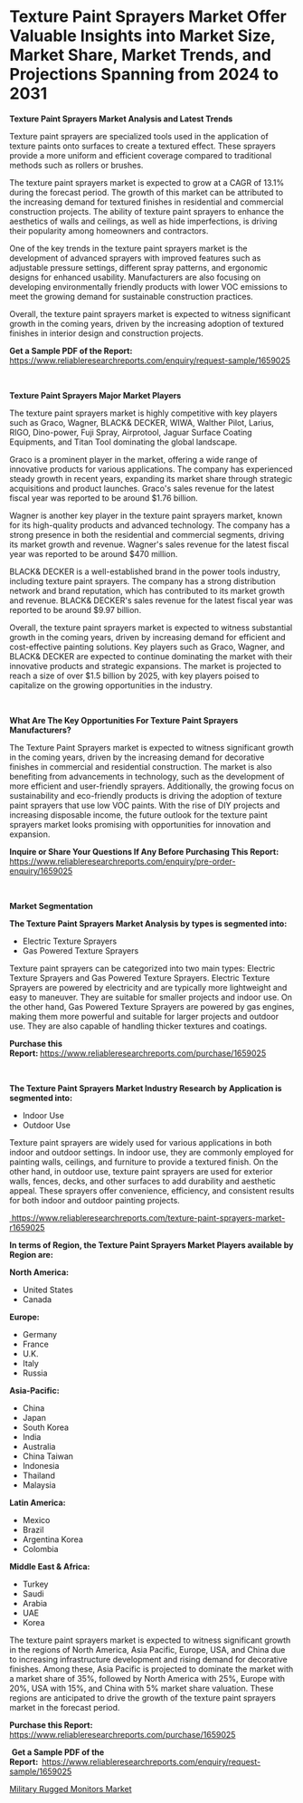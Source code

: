 <p><h1>Texture Paint Sprayers Market Offer Valuable Insights into Market Size, Market Share, Market Trends, and Projections Spanning from 2024 to 2031</h1></p><p><strong>Texture Paint Sprayers Market Analysis and Latest Trends</strong></p>
<p><p>Texture paint sprayers are specialized tools used in the application of texture paints onto surfaces to create a textured effect. These sprayers provide a more uniform and efficient coverage compared to traditional methods such as rollers or brushes.</p><p>The texture paint sprayers market is expected to grow at a CAGR of 13.1% during the forecast period. The growth of this market can be attributed to the increasing demand for textured finishes in residential and commercial construction projects. The ability of texture paint sprayers to enhance the aesthetics of walls and ceilings, as well as hide imperfections, is driving their popularity among homeowners and contractors.</p><p>One of the key trends in the texture paint sprayers market is the development of advanced sprayers with improved features such as adjustable pressure settings, different spray patterns, and ergonomic designs for enhanced usability. Manufacturers are also focusing on developing environmentally friendly products with lower VOC emissions to meet the growing demand for sustainable construction practices.</p><p>Overall, the texture paint sprayers market is expected to witness significant growth in the coming years, driven by the increasing adoption of textured finishes in interior design and construction projects.</p></p>
<p><strong>Get a Sample PDF of the Report:&nbsp;</strong> <a href="https://www.reliableresearchreports.com/enquiry/request-sample/1659025">https://www.reliableresearchreports.com/enquiry/request-sample/1659025</a></p>
<p>&nbsp;</p>
<p><strong>Texture Paint Sprayers Major Market Players</strong></p>
<p><p>The texture paint sprayers market is highly competitive with key players such as Graco, Wagner, BLACK& DECKER, WIWA, Walther Pilot, Larius, RIGO, Dino-power, Fuji Spray, Airprotool, Jaguar Surface Coating Equipments, and Titan Tool dominating the global landscape. </p><p>Graco is a prominent player in the market, offering a wide range of innovative products for various applications. The company has experienced steady growth in recent years, expanding its market share through strategic acquisitions and product launches. Graco's sales revenue for the latest fiscal year was reported to be around $1.76 billion.</p><p>Wagner is another key player in the texture paint sprayers market, known for its high-quality products and advanced technology. The company has a strong presence in both the residential and commercial segments, driving its market growth and revenue. Wagner's sales revenue for the latest fiscal year was reported to be around $470 million.</p><p>BLACK& DECKER is a well-established brand in the power tools industry, including texture paint sprayers. The company has a strong distribution network and brand reputation, which has contributed to its market growth and revenue. BLACK& DECKER's sales revenue for the latest fiscal year was reported to be around $9.97 billion.</p><p>Overall, the texture paint sprayers market is expected to witness substantial growth in the coming years, driven by increasing demand for efficient and cost-effective painting solutions. Key players such as Graco, Wagner, and BLACK& DECKER are expected to continue dominating the market with their innovative products and strategic expansions. The market is projected to reach a size of over $1.5 billion by 2025, with key players poised to capitalize on the growing opportunities in the industry.</p></p>
<p>&nbsp;</p>
<p><strong>What Are The Key Opportunities For Texture Paint Sprayers Manufacturers?</strong></p>
<p><p>The Texture Paint Sprayers market is expected to witness significant growth in the coming years, driven by the increasing demand for decorative finishes in commercial and residential construction. The market is also benefiting from advancements in technology, such as the development of more efficient and user-friendly sprayers. Additionally, the growing focus on sustainability and eco-friendly products is driving the adoption of texture paint sprayers that use low VOC paints. With the rise of DIY projects and increasing disposable income, the future outlook for the texture paint sprayers market looks promising with opportunities for innovation and expansion.</p></p>
<p><strong>Inquire or Share Your Questions If Any Before Purchasing This Report:</strong> <a href="https://www.reliableresearchreports.com/enquiry/pre-order-enquiry/1659025">https://www.reliableresearchreports.com/enquiry/pre-order-enquiry/1659025</a></p>
<p>&nbsp;</p>
<p><strong>Market Segmentation</strong></p>
<p><strong>The Texture Paint Sprayers Market Analysis by types is segmented into:</strong></p>
<p><ul><li>Electric Texture Sprayers</li><li>Gas Powered Texture Sprayers</li></ul></p>
<p><p>Texture paint sprayers can be categorized into two main types: Electric Texture Sprayers and Gas Powered Texture Sprayers. Electric Texture Sprayers are powered by electricity and are typically more lightweight and easy to maneuver. They are suitable for smaller projects and indoor use. On the other hand, Gas Powered Texture Sprayers are powered by gas engines, making them more powerful and suitable for larger projects and outdoor use. They are also capable of handling thicker textures and coatings.</p></p>
<p><strong>Purchase this Report:&nbsp;</strong><a href="https://www.reliableresearchreports.com/purchase/1659025">https://www.reliableresearchreports.com/purchase/1659025</a></p>
<p>&nbsp;</p>
<p><strong>The Texture Paint Sprayers Market Industry Research by Application is segmented into:</strong></p>
<p><ul><li>Indoor Use</li><li>Outdoor Use</li></ul></p>
<p><p>Texture paint sprayers are widely used for various applications in both indoor and outdoor settings. In indoor use, they are commonly employed for painting walls, ceilings, and furniture to provide a textured finish. On the other hand, in outdoor use, texture paint sprayers are used for exterior walls, fences, decks, and other surfaces to add durability and aesthetic appeal. These sprayers offer convenience, efficiency, and consistent results for both indoor and outdoor painting projects.</p></p>
<p><a href="https://www.reliableresearchreports.com/texture-paint-sprayers-market-r1659025">&nbsp;https://www.reliableresearchreports.com/texture-paint-sprayers-market-r1659025</a></p>
<p><strong>In terms of Region, the Texture Paint Sprayers Market Players available by Region are:</strong></p>
<p>
    <p> <strong> North America: </strong>
        <ul>
            <li>United States</li>
            <li>Canada</li>
        </ul>
        </p> 
    <p> <strong> Europe: </strong>
        <ul>
            <li>Germany</li>
            <li>France</li>
            <li>U.K.</li>
            <li>Italy</li>
            <li>Russia</li>
        </ul>
        </p> 
    <p> <strong> Asia-Pacific: </strong>
        <ul>
            <li>China</li>
            <li>Japan</li>
            <li>South Korea</li>
            <li>India</li>
            <li>Australia</li>
            <li>China Taiwan</li>
            <li>Indonesia</li>
            <li>Thailand</li>
            <li>Malaysia</li>
        </ul>
        </p> 
    <p> <strong> Latin America: </strong>
        <ul>
            <li>Mexico</li>
            <li>Brazil</li>
            <li>Argentina Korea</li>
            <li>Colombia</li>
        </ul>
        </p> 
    <p> <strong> Middle East & Africa: </strong>
        <ul>
            <li>Turkey</li>
            <li>Saudi</li>
            <li>Arabia</li>
            <li>UAE</li>
            <li>Korea</li>
        </ul>
    </p>
    </p>
<p><p>The texture paint sprayers market is expected to witness significant growth in the regions of North America, Asia Pacific, Europe, USA, and China due to increasing infrastructure development and rising demand for decorative finishes. Among these, Asia Pacific is projected to dominate the market with a market share of 35%, followed by North America with 25%, Europe with 20%, USA with 15%, and China with 5% market share valuation. These regions are anticipated to drive the growth of the texture paint sprayers market in the forecast period.</p></p>
<p><strong>Purchase this Report: </strong><a href="https://www.reliableresearchreports.com/purchase/1659025">https://www.reliableresearchreports.com/purchase/1659025</a></p>
<p>&nbsp;<strong>Get a Sample PDF of the Report:&nbsp;&nbsp;</strong><a href="https://www.reliableresearchreports.com/enquiry/request-sample/1659025">https://www.reliableresearchreports.com/enquiry/request-sample/1659025</a></p>
<p><strong></strong></p>
<p><p><a href="https://github.com/RichRobinson5/Market-Research-Report-List-4/blob/main/military-rugged-monitors-market.md">Military Rugged Monitors Market</a></p></p>